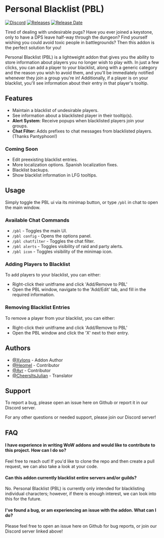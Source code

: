 # Personal Blacklist (PBL)

[![Discord](https://img.shields.io/discord/1022324287543201824?label=Discord&logo=discord&style=flat)](https://discord.gg/pugCR2Tutr)
[![Releases](https://img.shields.io/github/v/release/AlexOvares/Personal-Black-List-PBL)]()
[![Release Date](https://img.shields.io/github/release-date/AlexOvares/Personal-Black-List-PBL)]()

Tired of dealing with undesirable pugs? Have you ever joined a keystone, only to have a DPS leave half-way through the dungeon? Find yourself wishing you could avoid toxic people in battlegrounds? Then this addon is the perfect solution for you!

Personal Blacklist (PBL) is a lightweight addon that gives you the ability to store information about players you no longer wish to play with. In just a few clicks, you can add a player to your blacklist, along with a generic category and the reason you wish to avoid them, and you'll be immediately notified whenever they join a group you're in! Additionally, if a player is on your blacklist, you'll see information about their entry in that player's tooltip.


## Features

- Maintain a blacklist of undesirable players.
- See information about a blacklisted player in their tooltip(s).
- **Alert System**: Receive popups when blacklisted players join your groups.
- **Chat Filter:** Adds prefixes to chat messages from blacklisted players. (Thanks Pantyphoon!)

### Coming Soon

- Edit preexisting blacklist entries.
- More localization options. Spanish localization fixes.
- Blacklist backups.
- Show blacklist information in LFG tooltips.

## Usage

Simply toggle the PBL ui via its minimap button, or type `/pbl` in chat to open the main window.

### Available Chat Commands

- `/pbl` - Toggles the main UI.
- `/pbl config` - Opens the options panel.
- `/pbl chatfilter` - Toggles the chat filter.
- `/pbl alerts` - Toggles visibility of raid and party alerts.
- `/pbl icon` - Toggles visibility of the minimap icon.

### Adding Players to Blacklist

To add players to your blacklist, you can either:

- Right-click their unitframe and click 'Add/Remove to PBL'
- Open the PBL window, navigate to the 'Add/Edit' tab, and fill in the required information.

### Removing Blacklist Entries
To remove a player from your blacklist, you can either:

- Right-click their unitframe and click 'Add/Remove to PBL'
- Open the PBL window and click the 'X' next to their entry.


## Authors

- [@Xylons](https://github.com/AlexOvares/) - Addon Author
- [@Heomel](https://www.curseforge.com/members/heomel) - Contributor
- [@Ayr](https://github.com/Scryrz) - Contributor
- [@CheersItsJulian](https://www.curseforge.com/members/cheersitsjulian) - Translator


## Support

To report a bug, please open an issue here on Github or report it in our Discord server.

For any other questions or needed support, please join our Discord server!


## FAQ

#### I have experience in writing WoW addons and would like to contribute to this project. How can I do so?

Feel free to reach out! If you'd like to clone the repo and then create a pull request, we can also take a look at your code.

#### Can this addon currently blacklist entire servers and/or guilds?

No. Personal Blacklist (PBL) is currently only intended for blacklisting individual characters; however, if there is enough interest, we can look into this for the future.

#### I've found a bug, or am experiencing an issue with the addon. What can I do?

Please feel free to open an issue here on Github for bug reports, or join our Discord server linked above!

